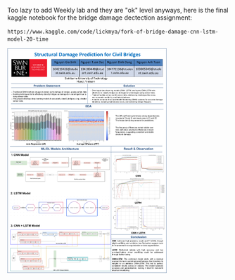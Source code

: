 Too lazy to add Weekly lab and they are "ok" level anyways, here is the final kaggle notebook for the bridge damage dectection assignment: 

`https://www.kaggle.com/code/lickmya/fork-of-bridge-damage-cnn-lstm-model-20-time`

<img src="poster.png" alt="poster" style="zoom:50%;" />